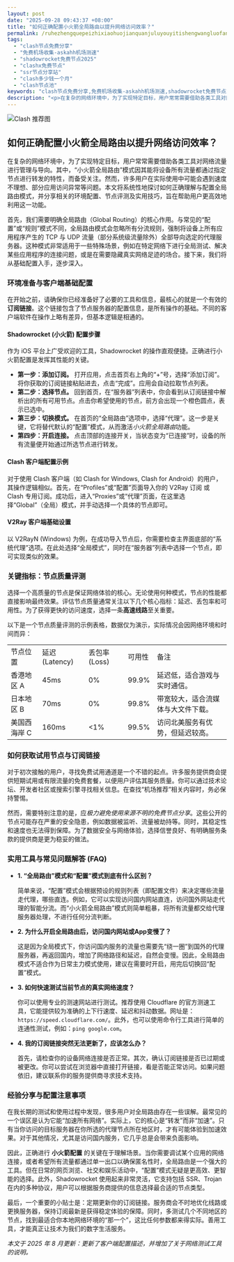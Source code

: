 ```yaml
---
layout: post
date: "2025-09-28 09:43:37 +08:00"
title: "如何正确配置小火箭全局路由以提升网络访问效率？"
permalink: /ruhezhengquepeizhixiaohuojianquanjuluyouyitishengwangluofangwenxiaolv/
tags:
  - "clash节点免费分享"
  - "免费机场收集-askahh机场测速"
  - "shadowrocket免费节点2025"
  - "clashx免费节点"
  - "ssr节点分享站"
  - "clash多少钱一个月"
  - "clash节点池"
keywords: "clash节点免费分享,免费机场收集-askahh机场测速,shadowrocket免费节点2025,clashx免费节点,ssr节点分享站,clash多少钱一个月,clash节点池"
description: "<p>在复杂的网络环境中，为了实现特定目标，用户常常需要借助各类工具对网络流量进行管理与导向。其中，“小火箭全局路由”模式因其能将设备所有流量都通过指定节点进行转发的特性，而备受关注。然而，许多用户在实际使用中可能会遇到速度不理想、部分应用访问异常等问题。本文将系统性地探讨如何正确理解与配置全局路由模式，并分享相关的环境配置、节点评测及实用技巧，旨在帮助用户更高效地利用这一功能。</p>"
---
```


![Clash 推荐图](https://clashjd.github.io/assets/img/免费机场节点推荐.png)

## 如何正确配置小火箭全局路由以提升网络访问效率？

<p>在复杂的网络环境中，为了实现特定目标，用户常常需要借助各类工具对网络流量进行管理与导向。其中，“小火箭全局路由”模式因其能将设备所有流量都通过指定节点进行转发的特性，而备受关注。然而，许多用户在实际使用中可能会遇到速度不理想、部分应用访问异常等问题。本文将系统性地探讨如何正确理解与配置全局路由模式，并分享相关的环境配置、节点评测及实用技巧，旨在帮助用户更高效地利用这一功能。</p>
<p>首先，我们需要明确全局路由（Global Routing）的核心作用。与常见的“配置”或“规则”模式不同，全局路由模式会忽略所有分流规则，强制将设备上所有应用程序产生的 TCP 与 UDP 流量（部分系统级流量除外）全部导向选定的代理服务器。这种模式非常适用于一些特殊场景，例如在特定网络下进行全局测试、解决某些应用程序的连接问题，或是在需要隐藏真实网络足迹的场合。接下来，我们将从基础配置入手，逐步深入。</p>
<h3>环境准备与客户端基础配置</h3>
<p>在开始之前，请确保你已经准备好了必要的工具和信息，最核心的就是一个有效的<strong>订阅链接</strong>。这个链接包含了节点服务器的配置信息，是所有操作的基础。不同的客户端软件在操作上略有差异，但基本逻辑是相通的。</p>
<h4>Shadowrocket (小火箭) 配置步骤</h4>
<p>作为 iOS 平台上广受欢迎的工具，Shadowrocket 的操作直观便捷。正确进行小火箭配置是发挥其性能的关键。</p>
<ul>
    <li><strong>第一步：添加订阅。</strong> 打开应用，点击首页右上角的“+”号，选择“添加订阅”。将你获取的订阅链接粘贴进去，点击“完成”。应用会自动拉取节点列表。</li>
    <li><strong>第二步：选择节点。</strong> 回到首页，在“服务器”列表中，你会看到从订阅链接中解析出的所有可用节点。点击你希望使用的节点，前方会出现一个橙色圆点，表示已选中。</li>
    <li><strong>第三步：切换模式。</strong> 在首页的“全局路由”选项中，选择“代理”。这一步是关键，它将替代默认的“配置”模式，从而激活<em>小火箭全局路由</em>功能。</li>
    <li><strong>第四步：开启连接。</strong> 点击顶部的连接开关，当状态变为“已连接”时，设备的所有流量便开始通过所选节点进行转发。</li>
</ul>
<h4>Clash 客户端配置示例</h4>
<p>对于使用 Clash 客户端（如 Clash for Windows, Clash for Android）的用户，其操作逻辑相似。首先，在“Profiles”或“配置”页面导入你的 V2Ray 订阅 或 Clash 专用订阅。成功后，进入“Proxies”或“代理”页面，在这里选择“Global”（全局）模式，并手动选择一个具体的节点即可。</p>
<h4>V2Ray 客户端基础设置</h4>
<p>以 V2RayN (Windows) 为例，在成功导入节点后，你需要检查主界面底部的“系统代理”选项。在此处选择“全局模式”，同时在“服务器”列表中选择一个节点，即可实现类似的效果。</p>
<h3>关键指标：节点质量评测</h3>
<p>选择一个高质量的节点是保证网络体验的核心。无论使用何种模式，节点的性能都直接影响最终效果。评估节点质量通常关注以下几个核心指标：延迟、丢包率和可用性。为了获得更快的访问速度，选择一条<strong>高速线路</strong>至关重要。</p>
<p>以下是一个节点质量评测的示例表格，数据仅为演示，实际情况会因网络环境和时间而异：</p>
<table>
    <tr>
        <td>节点位置</td>
        <td>延迟 (Latency)</td>
        <td>丢包率 (Loss)</td>
        <td>可用性</td>
        <td>备注</td>
    </tr>
    <tr>
        <td>香港地区 A</td>
        <td>45ms</td>
        <td>0%</td>
        <td>99.9%</td>
        <td>延迟低，适合游戏与实时通信。</td>
    </tr>
    <tr>
        <td>日本地区 B</td>
        <td>70ms</td>
        <td>0%</td>
        <td>99.8%</td>
        <td>带宽较大，适合流媒体与大文件下载。</td>
    </tr>
    <tr>
        <td>美国西海岸 C</td>
        <td>160ms</td>
        <td>&lt;1%</td>
        <td>99.5%</td>
        <td>访问北美服务有优势，但延迟较高。</td>
    </tr>
</table>
<h3>如何获取试用节点与订阅链接</h3>
<p>对于初次接触的用户，寻找免费试用通道是一个不错的起点。许多服务提供商会提供短期试用或有限流量的免费套餐，以便用户评估其服务质量。你可以通过技术论坛、开发者社区或搜索引擎寻找相关信息。在查找“机场推荐”相关内容时，务必保持警惕。</p>
<p>然而，需要特别注意的是，应<em>极力避免使用来源不明的免费节点分享</em>。这些公开的节点可能存在严重的安全隐患，例如数据被监听、流量被劫持等。同时，其稳定性和速度也无法得到保障。为了数据安全与网络体验，选择信誉良好、有明确服务条款的提供商是更为稳妥的做法。</p>
<h3>实用工具与常见问题解答 (FAQ)</h3>
<ul>
    <li><strong>1. “全局路由”模式和“配置”模式到底有什么区别？</strong>
        <p>简单来说，“配置”模式会根据预设的规则列表（即配置文件）来决定哪些流量走代理，哪些直连。例如，它可以实现访问国内网站直连，访问国外网站走代理的智能分流。而“小火箭全局路由”模式则简单粗暴，将所有流量都交给代理服务器处理，不进行任何分流判断。</p>
    </li>
    <li><strong>2. 为什么开启全局路由后，访问国内网站或App变慢了？</strong>
        <p>这是因为全局模式下，你访问国内服务的流量也需要先“绕一圈”到国外的代理服务器，再返回国内，增加了网络路径和延迟，自然会变慢。因此，全局路由模式不适合作为日常主力模式使用，建议在需要时开启，用完后切换回“配置”模式。</p>
    </li>
    <li><strong>3. 如何快速测试当前节点的真实网络速度？</strong>
        <p>你可以使用专业的测速网站进行测试。推荐使用 Cloudflare 的官方测速工具，它能提供较为准确的上下行速度、延迟和抖动数据。网址是：<code>https://speed.cloudflare.com/</code>。此外，也可以使用命令行工具进行简单的连通性测试，例如：<code>ping google.com</code>。</p>
    </li>
    <li><strong>4. 我的订阅链接突然无法更新了，应该怎么办？</strong>
        <p>首先，请检查你的设备网络连接是否正常。其次，确认订阅链接是否已过期或被更改。你可以尝试在浏览器中直接打开链接，看是否能正常访问。如果问题依旧，建议联系你的服务提供商寻求技术支持。</p>
    </li>
</ul>
<h3>经验分享与配置注意事项</h3>
<p>在我长期的测试和使用过程中发现，很多用户对全局路由存在一些误解。最常见的一个误区是认为它能“加速所有网络”。实际上，它的核心是“转发”而非“加速”。只有当你访问的目标服务器在你所选的代理节点所在地区时，才有可能体验到加速效果。对于其他情况，尤其是访问国内服务，它几乎总是会带来负面影响。</p>
<p>因此，正确进行 <strong>小火箭配置</strong> 的关键在于理解场景。当你需要调试某个应用的网络连接，或者希望所有流量都通过单一出口以确保匿名性时，全局路由是一个强大的工具。但在日常的网页浏览、社交和娱乐活动中，“配置”模式无疑是更高效、更智能的选择。此外，Shadowrocket 使用起来非常灵活，它支持包括 SSR、Trojan 在内的多种协议，用户可以根据服务商提供的信息选择最合适的节点类型。</p>
<p>最后，一个重要的小贴士是：定期更新你的订阅链接。服务商会不时地优化线路或更换服务器，保持订阅最新是获得稳定体验的保障。同时，多测试几个不同地区的节点，找到最适合你本地网络环境的“那一个”，这比任何参数都来得实际。善用工具，才能真正让技术为我们的数字生活服务。</p>
<p><em>本文于 2025 年 8 月更新：更新了客户端配置描述，并增加了关于网络测试工具的说明。</em></p>